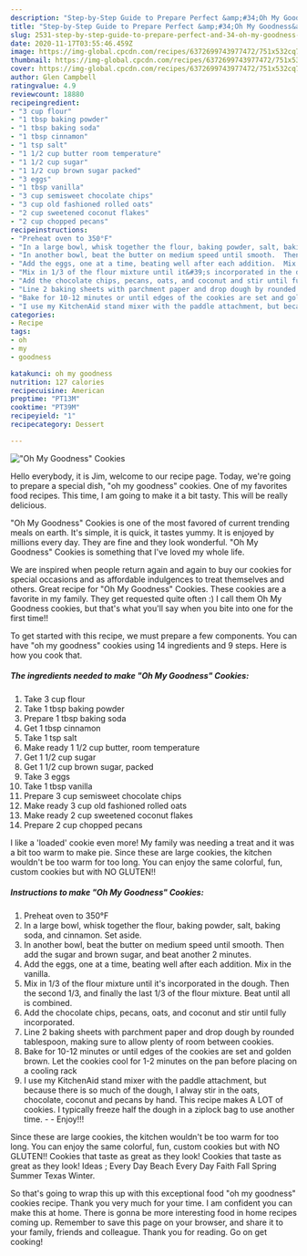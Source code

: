 ```yaml
---
description: "Step-by-Step Guide to Prepare Perfect &amp;#34;Oh My Goodness&amp;#34; Cookies"
title: "Step-by-Step Guide to Prepare Perfect &amp;#34;Oh My Goodness&amp;#34; Cookies"
slug: 2531-step-by-step-guide-to-prepare-perfect-and-34-oh-my-goodness-and-34-cookies
date: 2020-11-17T03:55:46.459Z
image: https://img-global.cpcdn.com/recipes/6372699743977472/751x532cq70/oh-my-goodness-cookies-recipe-main-photo.jpg
thumbnail: https://img-global.cpcdn.com/recipes/6372699743977472/751x532cq70/oh-my-goodness-cookies-recipe-main-photo.jpg
cover: https://img-global.cpcdn.com/recipes/6372699743977472/751x532cq70/oh-my-goodness-cookies-recipe-main-photo.jpg
author: Glen Campbell
ratingvalue: 4.9
reviewcount: 18880
recipeingredient:
- "3 cup flour"
- "1 tbsp baking powder"
- "1 tbsp baking soda"
- "1 tbsp cinnamon"
- "1 tsp salt"
- "1 1/2 cup butter room temperature"
- "1 1/2 cup sugar"
- "1 1/2 cup brown sugar packed"
- "3 eggs"
- "1 tbsp vanilla"
- "3 cup semisweet chocolate chips"
- "3 cup old fashioned rolled oats"
- "2 cup sweetened coconut flakes"
- "2 cup chopped pecans"
recipeinstructions:
- "Preheat oven to 350°F"
- "In a large bowl, whisk together the flour, baking powder, salt, baking soda, and cinnamon.  Set aside."
- "In another bowl, beat the butter on medium speed until smooth.  Then add the sugar and brown sugar, and beat another 2 minutes."
- "Add the eggs, one at a time, beating well after each addition.  Mix in the vanilla."
- "Mix in 1/3 of the flour mixture until it&#39;s incorporated in the dough.  Then the second 1/3, and finally the last 1/3 of the flour mixture.  Beat until all is combined."
- "Add the chocolate chips, pecans, oats, and coconut and stir until fully incorporated."
- "Line 2 baking sheets with parchment paper and drop dough by rounded tablespoon, making sure to allow plenty of room between cookies."
- "Bake for 10-12 minutes or until edges of the cookies are set and golden brown.  Let the cookies cool for 1-2 minutes on the pan before placing on a cooling rack"
- "I use my KitchenAid stand mixer with the paddle attachment, but because there is so much of the dough, I alway stir in the oats, chocolate, coconut and pecans by hand.  This recipe makes A LOT of cookies.  I typically freeze half the dough in a ziplock bag to use another time.  Enjoy!!!"
categories:
- Recipe
tags:
- oh
- my
- goodness

katakunci: oh my goodness 
nutrition: 127 calories
recipecuisine: American
preptime: "PT13M"
cooktime: "PT39M"
recipeyield: "1"
recipecategory: Dessert

---
```



![&#34;Oh My Goodness&#34; Cookies](https://img-global.cpcdn.com/recipes/6372699743977472/751x532cq70/oh-my-goodness-cookies-recipe-main-photo.jpg)

Hello everybody, it is Jim, welcome to our recipe page. Today, we're going to prepare a special dish, &#34;oh my goodness&#34; cookies. One of my favorites food recipes. This time, I am going to make it a bit tasty. This will be really delicious.

&#34;Oh My Goodness&#34; Cookies is one of the most favored of current trending meals on earth. It's simple, it is quick, it tastes yummy. It is enjoyed by millions every day. They are fine and they look wonderful. &#34;Oh My Goodness&#34; Cookies is something that I've loved my whole life.

We are inspired when people return again and again to buy our cookies for special occasions and as affordable indulgences to treat themselves and others. Great recipe for &#34;Oh My Goodness&#34; Cookies. These cookies are a favorite in my family. They get requested quite often :) I call them Oh My Goodness cookies, but that&#39;s what you&#39;ll say when you bite into one for the first time!!


To get started with this recipe, we must prepare a few components. You can have &#34;oh my goodness&#34; cookies using 14 ingredients and 9 steps. Here is how you cook that.

<!--inarticleads1-->

##### The ingredients needed to make &#34;Oh My Goodness&#34; Cookies:

1. Take 3 cup flour
1. Take 1 tbsp baking powder
1. Prepare 1 tbsp baking soda
1. Get 1 tbsp cinnamon
1. Take 1 tsp salt
1. Make ready 1 1/2 cup butter, room temperature
1. Get 1 1/2 cup sugar
1. Get 1 1/2 cup brown sugar, packed
1. Take 3 eggs
1. Take 1 tbsp vanilla
1. Prepare 3 cup semisweet chocolate chips
1. Make ready 3 cup old fashioned rolled oats
1. Make ready 2 cup sweetened coconut flakes
1. Prepare 2 cup chopped pecans


I like a &#39;loaded&#39; cookie even more! My family was needing a treat and it was a bit too warm to make pie. Since these are large cookies, the kitchen wouldn&#39;t be too warm for too long. You can enjoy the same colorful, fun, custom cookies but with NO GLUTEN!! 

<!--inarticleads2-->

##### Instructions to make &#34;Oh My Goodness&#34; Cookies:

1. Preheat oven to 350°F
1. In a large bowl, whisk together the flour, baking powder, salt, baking soda, and cinnamon.  Set aside.
1. In another bowl, beat the butter on medium speed until smooth.  Then add the sugar and brown sugar, and beat another 2 minutes.
1. Add the eggs, one at a time, beating well after each addition.  Mix in the vanilla.
1. Mix in 1/3 of the flour mixture until it&#39;s incorporated in the dough.  Then the second 1/3, and finally the last 1/3 of the flour mixture.  Beat until all is combined.
1. Add the chocolate chips, pecans, oats, and coconut and stir until fully incorporated.
1. Line 2 baking sheets with parchment paper and drop dough by rounded tablespoon, making sure to allow plenty of room between cookies.
1. Bake for 10-12 minutes or until edges of the cookies are set and golden brown.  Let the cookies cool for 1-2 minutes on the pan before placing on a cooling rack
1. I use my KitchenAid stand mixer with the paddle attachment, but because there is so much of the dough, I alway stir in the oats, chocolate, coconut and pecans by hand.  This recipe makes A LOT of cookies.  I typically freeze half the dough in a ziplock bag to use another time. -  - Enjoy!!!


Since these are large cookies, the kitchen wouldn&#39;t be too warm for too long. You can enjoy the same colorful, fun, custom cookies but with NO GLUTEN!! Cookies that taste as great as they look! Cookies that taste as great as they look! Ideas ; Every Day Beach Every Day Faith Fall Spring Summer Texas Winter. 

So that's going to wrap this up with this exceptional food &#34;oh my goodness&#34; cookies recipe. Thank you very much for your time. I am confident you can make this at home. There is gonna be more interesting food in home recipes coming up. Remember to save this page on your browser, and share it to your family, friends and colleague. Thank you for reading. Go on get cooking!
